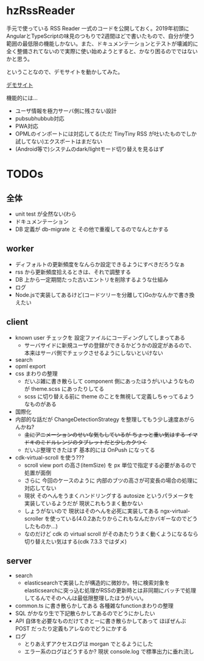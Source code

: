 # hzRssReader

手元で使っている RSS Reader 一式のコードを公開しておく。2019年初頭にAngularとTypeScriptの味見のつもりで2週間ほどで書いたもので、自分が使う範囲の最低限の機能しかない。また、ドキュメンテーションとテストが壊滅的に全く整備されてないので実際に使い始めようとすると、かなり困るのでではないかと思う。

ということなので、デモサイトを動かしてみた。

[デモサイト](https://hzrss-demo.hanzubon.jp/login)

機能的には...

 * ユーザ情報を極力サーバ側に残さない設計
 * pubsubhubbub対応
 * PWA対応
 * OPMLのインポートには対応してる(ただ TinyTiny RSS が吐いたものでしか試してない)エクスポートはまだない
 * (Android等で)システムのdark/lightモード切り替えを見るはず

# TODOs

## 全体
 * unit test が全然ない(わら
 * ドキュメンテーション
 * DB 定義が db-migrate と その他で重複してるのでなんとかする

## worker
 * ディフォルトの更新頻度をなんらか設定できるようにすべきだろうなぁ
 * rss から更新頻度拾えるときは、それで調整する
 * DB 上から一定期間たった古いエントリを削除するような仕組み
 * ログ
 * Node.jsで実装してあるけど(コードツリーを分離して)Goかなんかで書き換えたい

## client
 * known user チェックを 設定ファイルにコーディングしてしまってある
   * サーバサイドに新規ユーザの登録ができるかどうかの設定があるので、本来はサーバ側でチェックさせるようにしないといけない
 * search
 * opml export
 * css まわりの整理
   * だいぶ雑に書き散らして component 側にあったほうがいいようなものが theme.scss にあったりしてる
   * scss に切り替える前に theme のことを無視して定義しちゃってるようなものがある
 * 国際化
 * 内部的な話だが ChangeDetectionStrategy を整理してもう少し速度あがらんかね?
   * ~~主にアニメーションのせいな気もしているが ちょっと重い気はする イマドキのミドルレンジのタブレットだと少しカクつく~~
   * だいぶ整理できたはず 基本的には OnPush になってる
 * cdk-virtual-scroll を使う???
   * scroll view port の高さ(itemSize) を px 単位で指定する必要があるので処置が面倒
   * さらに 今回のケースのように 内部のブツの高さが可変長の場合の処理に対応してない
   * 現状 そのへんをうまくハンドリングする autosize というパラメータを実装しているようだが 現状これもうまく動かない
   * しょうがないので 現状はそのへんを必死に実装してある ngx-virtual-scroller を使っている(4.0.2あたりからこれもなんだかバギーなのでどうしたものか...)
   * なのだけど cdk の virtual scroll がそのあたりうまく動くようになるなら 切り替えたい気はする(cdk 7.3.3 ではダメ)

## server
 * search
   * elasticsearchで実装したが構造的に微妙か。特に検索対象をelasticsearchに突っ込む処理がRSSの更新時とは非同期にバッチで処理してるんでそのへんは最低限整理したほうがいい。
 * common.ts に書き散らかしてある 各種雑なfunctionまわりの整理
 * SQL がかなり生で下記散らかしてあるのでどうにかしたい
 * API 自体を必要なものだけてきとーに書き散らかしてあって ほぼぜんぶ POST だったり定義もアレなのでどうにかする
 * ログ
   * とりあえずアクセスログは morgan でとるようにした
   * エラー系のログはどうするか? 現状 console.log で標準出力に垂れ流し

